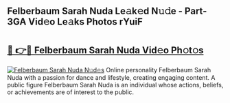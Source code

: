 ## Felberbaum Sarah Nuda Le𝚊k𝚎d N𝚞𝚍e - Part-3GA Vid𝚎o Le𝚊ks Photos rYuiF

# <h2><a href="http://fbfpmfx.evod.top/?m=Felberbaum+Sarah+Nuda">🔗 👉🔴 Felberbaum Sarah Nuda Vid𝚎o Ph𝚘t𝚘s</a></h2>

[![Felberbaum Sarah Nuda N𝚞d𝚎s](https://i.imgur.com/8V9OHl7.gif)](http://fbfpmfx.evod.top/?m=Felberbaum+Sarah+Nuda)
Online personality Felberbaum Sarah Nuda with a passion for dance and lifestyle, creating engaging content. A public figure Felberbaum Sarah Nuda is an individual whose actions, beliefs, or achievements are of interest to the public. 
